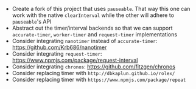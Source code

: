 - Create a fork of this project that uses `pauseable`. That way this one can work with the native `clearInterval` while the other will adhere to `pauseable`'s API
- Abstract out the timer/interval backends so that we can support `accurate-timer`, `worker-timer` and `request-timer` implementations
- Consider integrating `nanotimer` instead of `accurate-timer`: https://github.com/Krb686/nanotimer
- Consider integrating `request-timer`: https://www.npmjs.com/package/request-interval
- Consider integrating `chronos`: https://github.com/fitzgen/chronos
- Consider replacing timer with `http://dbkaplun.github.io/rolex/`
- Consider replacing timer with `https://www.npmjs.com/package/repeat`
